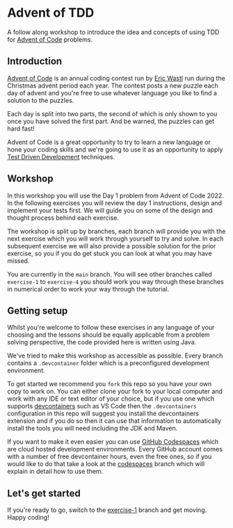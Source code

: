 # Advent of TDD

A follow along workshop to introduce the idea and concepts of using TDD for [Advent of Code](https://adventofcode.com) problems.

## Introduction

[Advent of Code](https://adventofcode.com/2023/about) is an annual coding contest run by [Eric Wastl](https://github.com/topaz) run during the Christmas advent period each year. The contest posts a new puzzle each day of advent and you're free to use whatever language you like to find a solution to the puzzles.

Each day is split into two parts, the second of which is only shown to you once you have solved the first part. And be warned, the puzzles can get hard fast!

Advent of Code is a great opportunity to try to learn a new language or hone your coding skills and we're going to use it as an opportunity to apply [Test Driven Development](https://en.wikipedia.org/wiki/Test-driven_development) techniques.

## Workshop

In this workshop you will use the Day 1 problem from Advent of Code 2022.
In the following exercises you will review the day 1 instructions, design and implement your tests first. We will guide you on some of the design and thought process behind each exercise.

The workshop is split up by branches, each branch will provide you with the next exercise which you will work through yourself to try and solve. In each subsequent exercise we will also provide a possible solution for the prior exercise, so you if you do get stuck you can look at what you may have missed.

You are currently in the `main` branch. You will see other branches called `exercise-1` to `exercise-4` you should work you way through these branches in numerical order to work your way through the tutorial.

## Getting setup

Whilst you're welcome to follow these exercises in any language of your choosing and the lessons should be equally applicable from a problem solving perspective, the code provided here is written using Java.

We've tried to make this workshop as accessible as possible. Every branch contains a `.devcontainer` folder which is a preconfigured development environment.

To get started we recommend you `fork` this repo so you have your own copy to work on. You can either clone your fork to your local computer and work with any IDE or text editor of your choice, but if you use one which supports [devcontainers](https://code.visualstudio.com/docs/devcontainers/containers) such as VS Code then the `.devcontainers` configuration in this repo will suggest you install the devcontainers extension and if you do so then it can use that information to automatically install the tools you will need including the JDK and Maven.

If you want to make it even easier you can use [GitHub Codespaces](https://github.com/features/codespaces) which are cloud hosted development environments. Every GitHub account comes with a number of free devcontainer hours, even the free ones, so if you would like to do that take a look at the [codespaces](https://github.com/rocketstack-matt/advent-of-tdd/tree/codespaces) branch which will explain in detail how to use them.

## Let's get started

If you're ready to go, switch to the [exercise-1](https://github.com/rocketstack-matt/advent-of-tdd/tree/exercise-1-refactor) branch and get moving. Happy coding!

